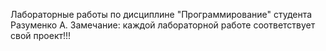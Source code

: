 Лабораторные работы по дисциплине "Программирование" студента Разуменко А.
Замечание: каждой лабораторной работе соответствует свой проект!!!
